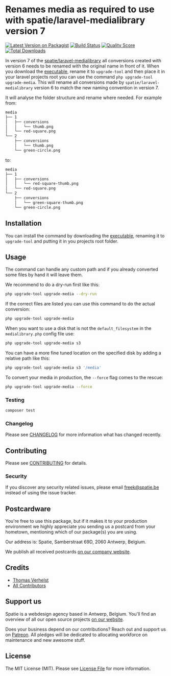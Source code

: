 # Renames media as required to use with spatie/laravel-medialibrary version 7 

[![Latest Version on Packagist](https://img.shields.io/packagist/v/spatie/laravel-medialibrary-v6-to-v7-filesystem-upgrade.svg?style=flat-square)](https://packagist.org/packages/spatie/laravel-medialibrary-v6-to-v7-filesystem-upgrade)
[![Build Status](https://img.shields.io/travis/spatie/laravel-medialibrary-v6-to-v7-filesystem-upgrade/master.svg?style=flat-square)](https://travis-ci.org/spatie/laravel-medialibrary-v6-to-v7-filesystem-upgrade)
[![Quality Score](https://img.shields.io/scrutinizer/g/spatie/laravel-medialibrary-v6-to-v7-filesystem-upgrade.svg?style=flat-square)](https://scrutinizer-ci.com/g/spatie/laravel-medialibrary-v6-to-v7-filesystem-upgrade)
[![Total Downloads](https://img.shields.io/packagist/dt/spatie/laravel-medialibrary-v6-to-v7-filesystem-upgrade.svg?style=flat-square)](https://packagist.org/packages/spatie/laravel-medialibrary-v6-to-v7-filesystem-upgrade)

In version 7 of the [spatie/laravel-medialibrary](https://github.com/spatie/laravel-medialibrary) all conversions created with version 6 needs to be renamed with the original name in front of it.
When you download the [executable](https://github.com/spatie/laravel-medialibrary-v6-to-v7-filesystem-upgrade/raw/master/builds/upgrade-tool.phar), rename it to `upgrade-tool` and then place it in your laravel projects root you can use the command `php upgrade-tool upgrade-media`.
This will rename all conversions made by `spatie/laravel-medialibrary` version 6 to match the new naming convention in version 7.

It will analyse the folder structure and rename where needed.
For example from:

```bash
media 
├── 1
│   ├── conversions
│   │   └── thumb.png
│   └── red-square.png
└── 2
    ├── conversions
    │   └── thumb.png
    └── green-circle.png
```

to:

```bash
media 
├── 1
│   ├── conversions
│   │   └── red-square-thumb.png
│   └── red-square.png
└── 2
    ├── conversions
    │   └── green-square-thumb.png
    └── green-circle.png
```

## Installation

You can install the command by downloading the [executable](https://github.com/spatie/laravel-medialibrary-v6-to-v7-filesystem-upgrade/raw/master/builds/upgrade-tool.phar), renaming it to `upgrade-tool` and putting it in you projects root folder.

## Usage

The command can handle any custom path and if you already converted some files by hand it will leave them.

We recommend to do a dry-run first like this:

``` bash
php upgrade-tool upgrade-media --dry-run
```

If the correct files are listed you can use this command to do the actual conversion:

``` bash
php upgrade-tool upgrade-media
```

When you want to use a disk that is not the `default_filesystem` in the `medialibrary.php` config file use:

``` bash
php upgrade-tool upgrade-media s3
```

You can have a more fine tuned location on the specified disk by adding a relative path like this:

``` bash
php upgrade-tool upgrade-media s3 '/media'
```

To convert your media in production, the `--force` flag comes to the rescue:

``` bash
php upgrade-tool upgrade-media --force
```

### Testing

``` bash
composer test
```

### Changelog

Please see [CHANGELOG](CHANGELOG.md) for more information what has changed recently.

## Contributing

Please see [CONTRIBUTING](CONTRIBUTING.md) for details.

### Security

If you discover any security related issues, please email freek@spatie.be instead of using the issue tracker.

## Postcardware

You're free to use this package, but if it makes it to your production environment we highly appreciate you sending us a postcard from your hometown, mentioning which of our package(s) you are using.

Our address is: Spatie, Samberstraat 69D, 2060 Antwerp, Belgium.

We publish all received postcards [on our company website](https://spatie.be/en/opensource/postcards).

## Credits

- [Thomas Verhelst](https://github.com/TVke)
- [All Contributors](../../contributors)

## Support us

Spatie is a webdesign agency based in Antwerp, Belgium. You'll find an overview of all our open source projects [on our website](https://spatie.be/opensource).

Does your business depend on our contributions? Reach out and support us on [Patreon](https://www.patreon.com/spatie). 
All pledges will be dedicated to allocating workforce on maintenance and new awesome stuff.

## License

The MIT License (MIT). Please see [License File](LICENSE.md) for more information.
